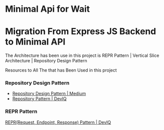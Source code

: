 # Minimal Api for Wait

<h1>Migration From Express JS Backend to Minimal API</h1>

<p>The Architecture has been use in this project is REPR Pattern | Vertical Slice Architecture | Repository Design Pattern</p>

<p>Resources to All The that has Been Used in this project</p>
<h3>Repository Design Pattern</h3>
<ul>
<li><a href="https://medium.com/@pererikbergman/repository-design-pattern-e28c0f3e4a30">Repository Design Pattern | Medium</a></li>
<li><a href="https://deviq.com/design-patterns/repository-pattern"> Repository Pattern | DevIQ</a></li>
</ul>

<h3>REPR Pattern</h3>
<a href="https://deviq.com/design-patterns/repr-design-pattern">REPR(Request, Endpoint, Response) Pattern | DevIQ</a>
